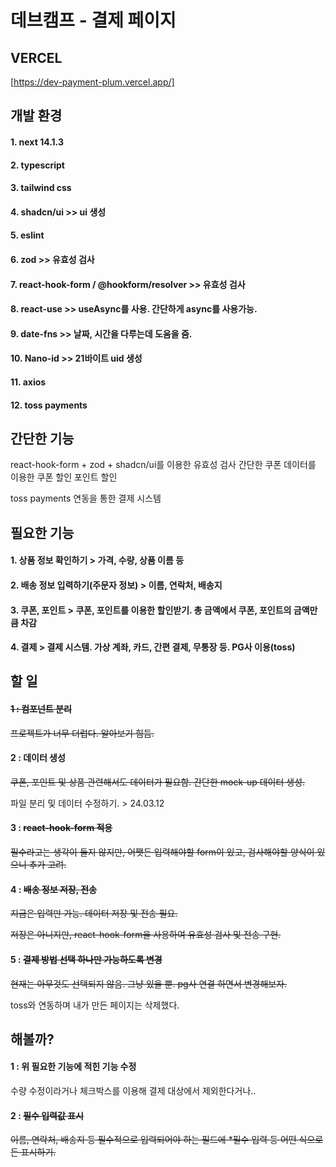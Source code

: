# 데브캠프 - 결제 페이지

## VERCEL

[https://dev-payment-plum.vercel.app/]


## 개발 환경
#### 1. next 14.1.3
#### 2. typescript
#### 3. tailwind css
#### 4. shadcn/ui >> ui 생성
#### 5. eslint
#### 6. zod >> 유효성 검사
#### 7. react-hook-form / @hookform/resolver >> 유효성 검사
#### 8. react-use >> useAsync를 사용. 간단하게 async를 사용가능.
#### 9. date-fns >> 날짜, 시간을 다루는데 도움을 줌.
#### 10. Nano-id >> 21바이트 uid 생성
#### 11. axios
#### 12. toss payments
   

## 간단한 기능

react-hook-form + zod + shadcn/ui를 이용한 유효성 검사
간단한 쿠폰 데이터를 이용한 쿠폰 할인
포인트 할인

toss payments 연동을 통한 결제 시스템


## 필요한 기능
#### 1. 상품 정보 확인하기 > 가격, 수량, 상품 이름 등
#### 2. 배송 정보 입력하기(주문자 정보) > 이름, 연락처, 배송지
#### 3. 쿠폰, 포인트 > 쿠폰, 포인트를 이용한 할인받기. 총 금액에서 쿠폰, 포인트의 금액만큼 차감
#### 4. 결제 > 결제 시스템. 가상 계좌, 카드, 간편 결제, 무통장 등. PG사 이용(toss)

## 할 일
####  ~~1 : 컴포넌트 분리~~

  ~~프로젝트가 너무 더럽다. 알아보기 힘듬.~~

#### 2 : 데이터 생성

  ~~쿠폰, 포인트 및 상품 관련해서도 데이터가 필요함. 간단한 mock-up 데이터 생성.~~

  파일 분리 및 데이터 수정하기. > 24.03.12

#### 3 : ~~react-hook-form 적용~~

  ~~필수라고는 생각이 들지 않지만, 어쨋든 입력해야할 form이 있고, 검사해야할 양식이 있으니 추가 고려.~~

#### 4 : ~~배송 정보 저장, 전송~~

  ~~지금은 입력만 가능. 데이터 저장 및 전송 필요.~~
  
  ~~저장은 아니지만, react-hook-form을 사용하여 유효성 검사 및 전송 구현.~~

#### 5 : ~~결제 방법 선택 하나만 가능하도록 변경~~

  ~~현재는 아무것도 선택되지 않음. 그냥 있을 뿐. pg사 연결 하면서 변경해보자.~~
  
  toss와 연동하며 내가 만든 페이지는 삭제했다.


## 해볼까?
#### 1 : 위 필요한 기능에 적힌 기능 수정

  수량 수정이라거나 체크박스를 이용해 결제 대상에서 제외한다거나..

#### 2 : ~~필수 입력값 표시~~

  ~~이름, 연락처, 배송지 등 필수적으로 입력되어야 하는 필드에 *필수 입력 등 어떤 식으로든 표시하기.~~
